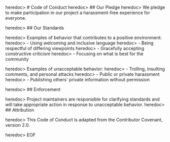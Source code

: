 heredoc> # Code of Conduct
heredoc> ## Our Pledge
heredoc> We pledge to make participation in our project a harassment-free experience for everyone.

heredoc> ## Our Standards

heredoc> Examples of behavior that contributes to a positive environment:
heredoc> - Using welcoming and inclusive language
heredoc> - Being respectful of differing viewpoints
heredoc> - Gracefully accepting constructive criticism
heredoc> - Focusing on what is best for the community

heredoc> Examples of unacceptable behavior:
heredoc> - Trolling, insulting comments, and personal attacks
heredoc> - Public or private harassment
heredoc> - Publishing others' private information without permission

heredoc> ## Enforcement

heredoc> Project maintainers are responsible for clarifying standards and will take appropriate action in response to unacceptable behavior.
heredoc> ## Attribution

heredoc> This Code of Conduct is adapted from the Contributor Covenant, version 2.0.

heredoc> EOF
